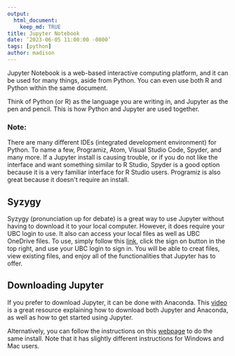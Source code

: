 ```yaml
---
output:
  html_document:
    keep_md: TRUE
title: Jupyter Notebook
date: ‘2023-06-05 11:00:00 -0800’
tags: [python]
author: madison
---
```





Jupyter Notebook is a web-based interactive computing platform, and it can be used for many things, aside from Python. You can even use both R and Python within the same document.

Think of Python (or R) as the language you are writing in, and Jupyter as the pen and pencil. This is how Python and Jupyter are used together.

### Note:

There are many different IDEs (integrated development environment) for Python. To name a few, Programiz, Atom, Visual Studio Code, Spyder, and many more. If a Jupyter install is causing trouble, or if you do not like the interface and want something similar to R Studio, Spyder is a good option because it is a very familiar interface for R Studio users. Programiz is also great because it doesn't require an install.

## Syzygy

Syzygy (pronunciation up for debate) is a great way to use Jupyter without having to download it to your local computer. However, it does require your UBC login to use. It also can access your local files as well as UBC OneDrive files. To use, simply follow this [link](https://ubc.syzygy.ca/), click the sign on button in the top right, and use your UBC login to sign in. You will be able to creat files, view existing files, and enjoy all of the functionalities that Jupyter has to offer.

## Downloading Jupyter

If you prefer to download Jupyter, it can be done with Anaconda. This [video](https://www.youtube.com/watch?v=WUeBzT43JyY) is a great resource explaining how to download both Jupyter and Anaconda, as well as how to get started using Jupyter.

Alternatively, you can follow the instructions on this [webpage](https://www.codecademy.com/article/setting-up-jupyter-notebook) to do the same install. Note that it has slightly different instructions for Windows and Mac users.

